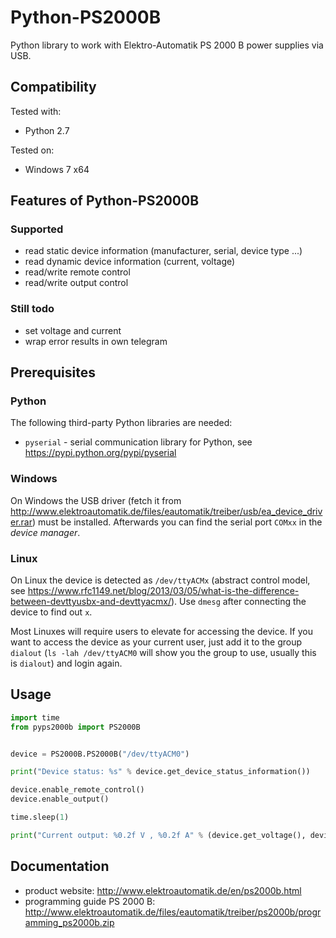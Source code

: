 # Python-PS2000B
Python library to work with Elektro-Automatik PS 2000 B power supplies via USB.

## Compatibility
Tested with:

+ Python 2.7 

Tested on:

+ Windows 7 x64 

## Features of Python-PS2000B
### Supported
- read static device information (manufacturer, serial, device type ...)
- read dynamic device information (current, voltage)
- read/write remote control
- read/write output control

### Still todo
- set voltage and current
- wrap error results in own telegram

## Prerequisites

### Python
The following third-party Python libraries are needed:

* `pyserial` - serial communication library for Python, see https://pypi.python.org/pypi/pyserial

### Windows
On Windows the USB driver (fetch it from http://www.elektroautomatik.de/files/eautomatik/treiber/usb/ea_device_driver.rar) must be installed. Afterwards you can find the serial port `COMxx` in the *device manager*.

### Linux
On Linux the device is detected as `/dev/ttyACMx` (abstract control model, see https://www.rfc1149.net/blog/2013/03/05/what-is-the-difference-between-devttyusbx-and-devttyacmx/). Use `dmesg` after connecting the device to find out `x`.

Most Linuxes will require users to elevate for accessing the device. If you want to access the device as your current user, just add it to the group `dialout` (`ls -lah /dev/ttyACM0` will show you the group to use, usually this is `dialout`) and login again.

## Usage
```python
import time
from pyps2000b import PS2000B


device = PS2000B.PS2000B("/dev/ttyACM0")

print("Device status: %s" % device.get_device_status_information())

device.enable_remote_control()
device.enable_output()

time.sleep(1)

print("Current output: %0.2f V , %0.2f A" % (device.get_voltage(), device.get_current()))
```

## Documentation
+ product website: http://www.elektroautomatik.de/en/ps2000b.html
+ programming guide PS 2000 B: http://www.elektroautomatik.de/files/eautomatik/treiber/ps2000b/programming_ps2000b.zip

